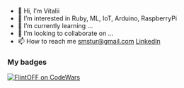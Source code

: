 - 👋 Hi, I’m Vitalii
- 👀 I’m interested in Ruby, ML, IoT, Arduino, RaspberryPi
- 🌱 I’m currently learning ...
- 💞️ I’m looking to collaborate on ...
- 📫 How to reach me smstur@gmail.com [LinkedIn](https://www.linkedin.com/in/vitalii-bilyk-8136176a/)

### My badges

[![FlintOFF on CodeWars](https://www.codewars.com/users/FlintOFF/badges/large)](https://www.codewars.com/users/FlintOFF)

